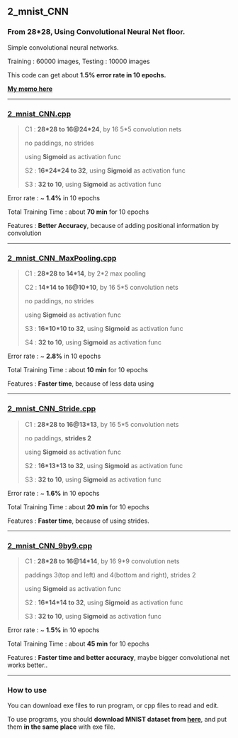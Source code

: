 ## 2_mnist_CNN

### From 28\*28, Using Convolutional Neural Net floor.

Simple convolutional neural networks.

Training : 60000 images, Testing : 10000 images 

This code can get about **1.5% error rate in 10 epochs.**

**[My memo here](memo.md)**

---

### [2_mnist_CNN.cpp](2_mnist_CNN.cpp)

> C1 : **28\*28 to 16@24\*24**, by 16 5\*5 convolution nets
>
> no paddings, no strides
> 
> using **Sigmoid** as activation func
>
> S2 : **16\*24\*24 to 32**, using **Sigmoid** as activation func
>
> S3 : **32 to 10**, using **Sigmoid** as activation func

Error rate : ~ **1.4%** in 10 epochs

Total Training Time : about **70 min** for 10 epochs

Features : **Better Accuracy**, because of adding positional information by convolution

---

### [2_mnist_CNN_MaxPooling.cpp](2_mnist_CNN_MaxPooling.cpp)

> C1 : **28\*28 to 14\*14**, by 2\*2 max pooling
> 
> C2 : **14\*14 to 16@10\*10**, by 16 5\*5 convolution nets
>
> no paddings, no strides
> 
> using **Sigmoid** as activation func
>
> S3 : **16\*10\*10 to 32**, using **Sigmoid** as activation func
>
> S4 : **32 to 10**, using **Sigmoid** as activation func

Error rate : ~ **2.8%** in 10 epochs

Total Training Time : about **10 min** for 10 epochs

Features : **Faster time**, because of less data using

---

### [2_mnist_CNN_Stride.cpp](2_mnist_CNN_Stride.cpp)

> C1 : **28\*28 to 16@13\*13**, by 16 5\*5 convolution nets
>
> no paddings, **strides 2**
> 
> using **Sigmoid** as activation func
>
> S2 : **16\*13\*13 to 32**, using **Sigmoid** as activation func
>
> S3 : **32 to 10**, using **Sigmoid** as activation func

Error rate : ~ **1.6%** in 10 epochs

Total Training Time : about **20 min** for 10 epochs

Features : **Faster time**, because of using strides.

---

### [2_mnist_CNN_9by9.cpp](2_mnist_CNN_9by9.cpp)

> C1 : **28\*28 to 16@14\*14**, by 16 9\*9 convolution nets
>
> paddings 3(top and left) and 4(bottom and right), strides 2
> 
> using **Sigmoid** as activation func
>
> S2 : **16\*14\*14 to 32**, using **Sigmoid** as activation func
>
> S3 : **32 to 10**, using **Sigmoid** as activation func

Error rate : ~ **1.5%** in 10 epochs

Total Training Time : about **45 min** for 10 epochs

Features : **Faster time and better accuracy**, maybe bigger convolutional net works better..

---

### How to use

You can download exe files to run program, or cpp files to read and edit.

To use programs, you should **download MNIST dataset from [here](http://yann.lecun.com/exdb/mnist/)**, and put them **in the same place** with exe file.
